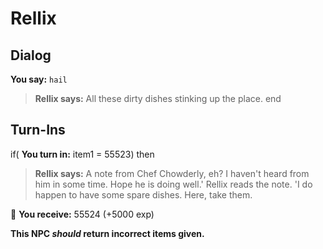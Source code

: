 # Rellix











## Dialog

**You say:** `hail`



>**Rellix says:** All these dirty dishes stinking up the place.
end



## Turn-Ins




if( **You turn in:** item1 = 55523) then 


>**Rellix says:** A note from Chef Chowderly, eh? I haven't heard from him in some time. Hope he is doing well.' Rellix reads the note. 'I do happen to have some spare dishes. Here, take them.


 &#127873; **You receive:** 55524 (+5000 exp)

 

**This NPC *should* return incorrect items given.**



